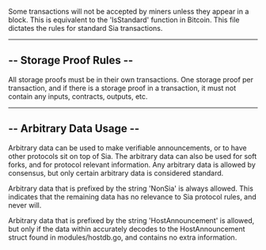 Some transactions will not be accepted by miners unless they appear in a block.
This is equivalent to the 'IsStandard' function in Bitcoin. This file dictates
the rules for standard Sia transactions.

-------------------------
-- Storage Proof Rules --
-------------------------

All storage proofs must be in their own transactions. One storage proof per
transaction, and if there is a storage proof in a transaction, it must not
contain any inputs, contracts, outputs, etc.

--------------------------
-- Arbitrary Data Usage --
--------------------------

Arbitrary data can be used to make verifiable announcements, or to have other
protocols sit on top of Sia. The arbitrary data can also be used for soft
forks, and for protocol relevant information. Any arbitrary data is allowed by
consensus, but only certain arbitrary data is considered standard.

Arbitrary data that is prefixed by the string 'NonSia' is always allowed. This
indicates that the remaining data has no relevance to Sia protocol rules, and
never will.

Arbitrary data that is prefixed by the string 'HostAnnouncement' is allowed,
but only if the data within accurately decodes to the HostAnnouncement struct
found in modules/hostdb.go, and contains no extra information.

